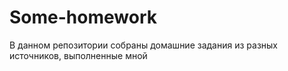 # Some-homework

В данном репозитории собраны домашние задания из разных источников, выполненные мной 
